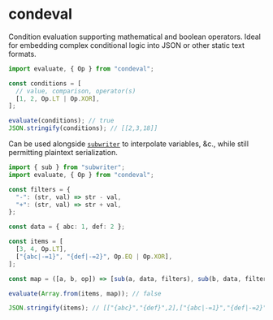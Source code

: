 # condeval

Condition evaluation supporting mathematical and boolean operators. Ideal for embedding complex conditional logic into JSON or other static text formats.

```ts
import evaluate, { Op } from "condeval";

const conditions = [
  // value, comparison, operator(s)
  [1, 2, Op.LT | Op.XOR],
];

evaluate(conditions); // true
JSON.stringify(conditions); // [[2,3,18]]
```

Can be used alongside [`subwriter`](https://github.com/noahlange/subwriter) to interpolate variables, &c., while still permitting plaintext serialization.

```ts
import { sub } from "subwriter";
import evaluate, { Op } from "condeval";

const filters = {
  "-": (str, val) => str - val,
  "+": (str, val) => str + val,
};

const data = { abc: 1, def: 2 };

const items = [
  [3, 4, Op.LT],
  ["{abc|-=1}", "{def|-=2}", Op.EQ | Op.XOR],
];

const map = ([a, b, op]) => [sub(a, data, filters), sub(b, data, filters), op];

evaluate(Array.from(items, map)); // false

JSON.stringify(items); // [["{abc}","{def}",2],["{abc|-=1}","{def|-=2}",17]]
```
